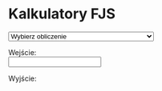 ﻿# Kalkulatory FJS

<select id="computations">
  <option value="">Wybierz obliczenie</option>
  <option value="comma">Oblicz komat formalny liczby pierwszej</option>
  <option value="tofjs">Zamień ułamek na interwał FJS</option>
  <option value="fromfjs">Zamień interwał FJS na ułamek</option>
  <option value="setlambda">Zmień promień tolerancji na dowolną wartość</option>
</select>

Wejście: <br />
<input type="text" id="input">

Wyjście: <br />
<div id="output"></div>

<link rel="stylesheet" href="../assets/calcsheets.css">
<script src="../assets/fjs.js"></script>
<script src="../assets/calc.js"></script>
<script>
  var loc = {
         centValue: "centy",
         generator: "generator",
       outputComma: "komat formalny",
    outputInterval: "nazwa interwału",
             ratio: "wartość",
           noInput: "Nie ma nic na wejściu.",
     cantFactorize: "„%1” – nie umiem tego rozłożyć na czynniki.",
        notANumber: "„%1” nie jest liczbą.",
       wrongFormat: "Nie rozumiem formatu.",
   wrongIntVariant: "Interwał „%1” nie pasuje do kategorii „%2”.",
       wrongFactor: "2 ani 3 nie mogą być czynnikami alteracji FJS-owych.",
     noComputation: "Nie wybrałeś obliczenia: wybierz jedno z listy.",
          notPrime: "„%1” nie jest liczbą pierwszą.",
    butPythagorean: "2 i 3 są odpowiednio oktawami i kwintami pitagorejskimi, zatem nie potrzebują alteracji FJS-owych.",
           notFrac: "Na wejściu nie ma ułamka (np. 5/3 lub 928/777).",
              div0: "Nie dziel przez zero, ty draniu!",
           notReal: "„%1” nie jest rozwinięciem dziesiętnym liczby rzeczywistej.",
         radiusSet: "Promień tolerancji wynosi teraz %1.",

             comma: "Znajdź funkcję generującą i komat formalny (z rozmiarem w centach) dla każdej liczby pierwszej większej niż 3.",
             tofjs: "Wynajdź jedyny interwał FJS-owy z dowolnego ułamka. <br>Na wyjściu wszystkie alteracje FJS-owe będą zapisane osobno, nigdy pomnożone razem. Interwały mniejsze niż pryma czysta są zapisane liczbą ujemną (interwał w dół), np. 5/4 to <code>M3^5</code>, a 4/5 – <code>M-3_5</code>. <br><strong>Uwaga:</strong> Kalkulator używa angielskich nazw interwałów, czyli „m3” to nasze „3>”.",
           fromfjs: "Wynajdź jedyny ułamek odpowiadający dowolnemu interwałowi FJS-owemu. <br>Początek alteracji otonalnych musisz zaznaczyć znakiem karety (^), a utonalnych – znakiem podkreślenia (\_). Możesz je mnożyć, jak chcesz, i możesz użyć liczby ujemnej na oznaczenie interwału w dół. <br><strong>Uwaga:</strong> Kalkulator używa angielskich nazw interwałów, czyli „m3” to nasze „3>”.",
         setlambda: "Zmień promień tolerancji na dowolną wartość zmiennoprzecinkową (rozwinięcie dziesiętne) pomiędzy 1 a sqrt(2). <br>Napisz „default”, aby powrócić do λ = sqrt(33/31)."
  };
</script>
